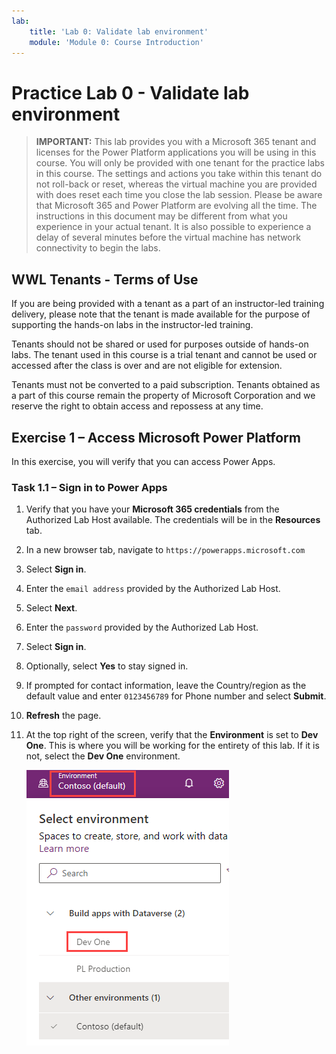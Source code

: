 ```yaml
---
lab:
    title: 'Lab 0: Validate lab environment'
    module: 'Module 0: Course Introduction'
---
```


# Practice Lab 0 - Validate lab environment

> **IMPORTANT:** This lab provides you with a Microsoft 365 tenant and licenses for the Power Platform applications you will be using in this course. You will only be provided with one tenant for the practice labs in this course. The settings and actions you take within this tenant do not roll-back or reset, whereas the virtual machine you are provided with does reset each time you close the lab session. Please be aware that Microsoft 365 and Power Platform are evolving all the time. The instructions in this document may be different from what you experience in your actual tenant. It is also possible to experience a delay of several minutes before the virtual machine has network connectivity to begin the labs.

## WWL Tenants - Terms of Use

If you are being provided with a tenant as a part of an instructor-led training delivery, please note that the tenant is made available for the purpose of supporting the hands-on labs in the instructor-led training.

Tenants should not be shared or used for purposes outside of hands-on labs. The tenant used in this course is a trial tenant and cannot be used or accessed after the class is over and are not eligible for extension.

Tenants must not be converted to a paid subscription. Tenants obtained as a part of this course remain the property of Microsoft Corporation and we reserve the right to obtain access and repossess at any time.

## Exercise 1 – Access Microsoft Power Platform

In this exercise, you will verify that you can access Power Apps.

### Task 1.1 – Sign in to Power Apps

1.  Verify that you have your **Microsoft 365 credentials** from the Authorized Lab Host available. The credentials will be in the **Resources** tab.

1.  In a new browser tab, navigate to `https://powerapps.microsoft.com`

1.  Select **Sign in**.

1.  Enter the `email address` provided by the Authorized Lab Host.

1.  Select **Next**.

1.  Enter the `password` provided by the Authorized Lab Host.

1.  Select **Sign in**.

1.  Optionally, select **Yes** to stay signed in.

1.  If prompted for contact information, leave the Country/region as the default value and enter `0123456789` for Phone number and select **Submit**.

1.  **Refresh** the page.

1.  At the top right of the screen, verify that the **Environment** is set to **Dev One**. This is where you will be working for the entirety of this lab. If it is not, select the **Dev One** environment.

    ![Environment selector.](../media/select-dev-one-environment.png)
